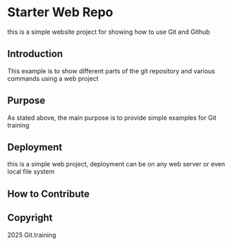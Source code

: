 # Starter Web Repo

this is a simple website project for showing how to use Git and Github

## Introduction

This example  is to show different parts of the git repository and various commands using a web project

## Purpose

As stated above, the main purpose is to provide simple examples for Git training

## Deployment

this is a simple web project, deployment can be on any web server or even local file system

## How to Contribute

## Copyright

2025 Git.training